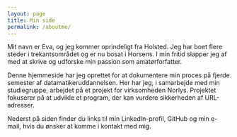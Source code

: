 ```yaml
---
layout: page
title: Min side
permalink: /aboutme/
---
```


Mit navn er Eva, og jeg kommer oprindeligt fra Holsted. Jeg har boet flere steder i trekantsområdet og er nu bosat i Horsens. I min fritid slapper jeg af med at skrive og udforske min passion som amatørforfatter.

Denne hjemmeside har jeg oprettet for at dokumentere min proces på fjerde semester af datamatikeruddannelsen. Her har jeg, i samarbejde med min studiegruppe, arbejdet på et projekt for virksomheden Norlys. Projektet fokuserer på at udvikle et program, der kan vurdere sikkerheden af URL-adresser.

Nederst på siden finder du links til min LinkedIn-profil, GitHub og min e-mail, hvis du ønsker at komme i kontakt med mig.

